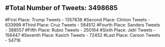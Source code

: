 #Total Number of Tweets: 3498685 
---
#First Place: Trump Tweets - 1357838
#Second Place: Clinton Tweets - 633999
#Third Place: Cruz Tweets - 584512
#Fourth Place: Sanders Tweets - 388557
#Fifth Place: Rubio Tweets - 250164
#Sixth Place: Jeb! Tweets - 156447
#Seventh Place: Kasich Tweets - 72452
#Last Place: Carson Tweets - 54716
